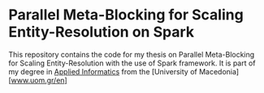 # Parallel Meta-Blocking for Scaling Entity-Resolution on Spark
This repository contains the code for my thesis on Parallel Meta-Blocking for Scaling Entity-Resolution with the use of Spark framework.
It is part of my degree in [Applied Informatics](https://www.uom.gr/en/dai) from the [University of Macedonia][www.uom.gr/en]
